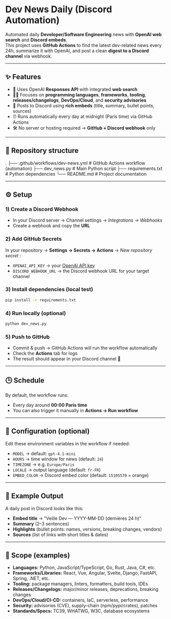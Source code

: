 # Dev News Daily (Discord Automation)

Automated daily **Developer/Software Engineering** news with **OpenAI web search** and **Discord embeds**.  
This project uses **GitHub Actions** to find the latest dev-related news every 24h, summarize it with OpenAI, and post a clean **digest to a Discord channel** via webhook.

---

## ✨ Features

- 🔎 Uses OpenAI **Responses API** with integrated **web search**  
- 🧑‍💻 Focuses on **programming languages**, **frameworks**, **tooling**, **releases/changelogs**, **DevOps/Cloud**, and **security advisories**  
- 📌 Posts to Discord using **rich embeds** (title, summary, bullet points, sources)  
- ⏰ Runs automatically every day at midnight (Paris time) via GitHub Actions  
- 🛠 No server or hosting required → **GitHub + Discord webhook** only  

---

## 📂 Repository structure
.
├── .github/workflows/dev-news.yml # GitHub Actions workflow (automation)
├── dev_news.py # Main Python script
├── requirements.txt # Python dependencies
└── README.md # Project documentation

---

## ⚙️ Setup

### 1) Create a Discord Webhook
- In your Discord server → Channel settings → *Integrations* → *Webhooks*  
- Create a webhook and copy the **URL**

### 2) Add GitHub Secrets
In your repository → **Settings → Secrets → Actions** → *New repository secret* :

- `OPENAI_API_KEY` → your [OpenAI API key](https://platform.openai.com/api-keys)  
- `DISCORD_WEBHOOK_URL` → the Discord webhook URL for your target channel  

### 3) Install dependencies (local test)
```bash
pip install -r requirements.txt
```

### 4) Run locally (optional)
```bash
python dev_news.py
```
### 5) Push to GitHub
- Commit & push → GitHub Actions will run the workflow automatically  
- Check the **Actions** tab for logs  
- The result should appear in your Discord channel 🎉

---

## 🕒 Schedule
By default, the workflow runs:
- Every day around **00:00 Paris time**  
- You can also trigger it manually in **Actions → Run workflow**

---

## 🔧 Configuration (optional)
Edit these environment variables in the workflow if needed:

- `MODEL` → default: `gpt-4.1-mini`  
- `HOURS` → time window for news (default: `24`)  
- `TIMEZONE` → e.g. `Europe/Paris`  
- `LOCALE` → output language (default: `fr-FR`)  
- `EMBED_COLOR` → Discord embed color (default: `15105570` = orange)

---

## 📸 Example Output
A daily post in Discord looks like this:

- **Embed title** → "Veille Dev — YYYY-MM-DD (dernières 24 h)"  
- **Summary** (2–3 sentences)  
- **Highlights** (bullet points: names, versions, breaking changes, vendors)  
- **Sources** (list of links with short titles & dates)

---

## 🧭 Scope (examples)
- **Languages:** Python, JavaScript/TypeScript, Go, Rust, Java, C#, etc.  
- **Frameworks/Libraries:** React, Vue, Angular, Svelte, Django, FastAPI, Spring, .NET, etc.  
- **Tooling:** package managers, linters, formatters, build tools, IDEs  
- **Releases/Changelogs:** major/minor releases, deprecations, breaking changes  
- **DevOps/Cloud/CI-CD:** containers, IaC, serverless, performance  
- **Security:** advisories (CVE), supply-chain (npm/pypi/crates), patches  
- **Standards/Specs:** TC39, WHATWG, W3C, database ecosystems

